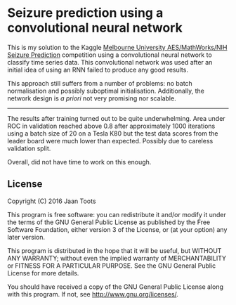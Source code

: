 # Seizure prediction using a convolutional neural network

This is my solution to the
Kaggle
[Melbourne University AES/MathWorks/NIH Seizure Prediction](https://www.kaggle.com/c/melbourne-university-seizure-prediction) competition
using a convolutional neural network to classify time series
data. This convolutional network was used after an initial idea of
using an RNN failed to produce any good results.

This approach still suffers from a number of problems: no batch
normalisation and possibly suboptimal initialisation. Additionally,
the network design is _a priori_ not very promising nor scalable.

---

The results after training turned out to be quite underwhelming. Area
under ROC in validation reached above 0.8 after approximately 1000
iterations using a batch size of 20 on a Tesla K80 but the test data
scores from the leader board were much lower than expected. Possibly
due to careless validation split.

Overall, did not have time to work on this enough.

## License

Copyright (C) 2016  Jaan Toots

This program is free software: you can redistribute it and/or modify
it under the terms of the GNU General Public License as published by
the Free Software Foundation, either version 3 of the License, or
(at your option) any later version.

This program is distributed in the hope that it will be useful,
but WITHOUT ANY WARRANTY; without even the implied warranty of
MERCHANTABILITY or FITNESS FOR A PARTICULAR PURPOSE.  See the
GNU General Public License for more details.

You should have received a copy of the GNU General Public License
along with this program.  If not, see <http://www.gnu.org/licenses/>.
